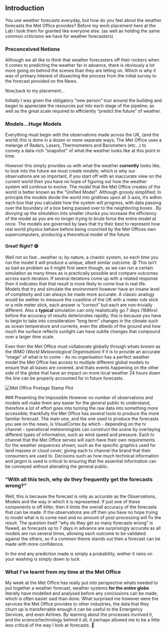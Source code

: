 ## **Introduction** 
You use weather forecasts everyday, but how do you feel about the weather forecasts the Met Office provides? Before my work placement here at the Lab I took them for granted like everyone else. (as well as holding the same common criticisms we have for weather forecasters)


### Preconceived Notions
Although we all like to think that weather forecasters off their rockers when it comes to predicting the weather far in advance, there is obviously a lot more going on behind the scenes than they are letting on.
Which is why it was of primary interest of dissecting the process from the initial survey to the forecast provided on the News.

Now,back to my placement...

Initially I was given the obligatory “new person” tour around the building and began to appreciate the resources put into each stage of the pipeline; as well as the great scale required to efficiently “predict the future” of weather.

### Models…Huge Models
Everything must begin with the observations made across the UK, (and the world) this is done in a dozen or more separate ways; The Met Office uses a melange of Radars, Lasers, Thermometers and Barometers (etc…) to convey a data-rich “snapshot” of what the weather looks like at this point in time.

*However* this simply provides us with what the weather **currently** looks like, to look into the future we must create models; which is why our observations are so important, if you start off with an inaccurate view on the current world then you have no hope of figuring out how the weather system will continue to evolve. The model that the Met Office creates of the world is better known as the “Unified Model”.
Although grossly simplified; In principle the models divide the world into gridlines upon all 3-axis, it’s within each box that you calculate how the system will progress, with data passing over the boundary of a box being passed over to the neighboring boxes . By divvying up the simulation into smaller chunks you increase the efficiency of the model as you are no longer trying to brute force the entire model at once. The models are governed by laws that try their best to represent how real world physics behave before being crunched by the Met Offices own supercomputers, producing a theoretical model of the future.
#### Great! Right? :smile:
Well not so fast...weather is; by nature, a chaotic system, so each time you run the model it will produce a unique, albeit similar outcome. :anguished: This isn’t as bad as problem as it might first seem though, as we can run a certain simulation as many times as is practically possible and compare outcomes across each iteration. If several iterations come up with a related response then it indicates that that result is more likely to come true in real life.
Models that try and simulate the environment however have an insane level of complexity and can always be made more accurate. A classic analogy would be wether to measure the coastline of the UK with a meter rule stick or a mile meter stick, each answer is “correct” but each are non-trivially different. Also a **typical** simulation can only realistically go 7 days (168hrs) before the accuracy of results deteriorates rapidly; this is because you have to begin to take into consideration “long term” changes in the climate such as ocean temperature and currents, even the albedo of the ground and how much the surface reflects sunlight can have subtle changes that compound over a larger time scale.

Even then the Met Office must collaborate globally through whats known as the *WMO (World Meteorological Organisation)* if it is to provide an accurate “image” of what is to come - As no organisation has a perfect weather model the Met Office has access to multiple different global models to ensure that all bases are covered, and thats events happening on the other side of the globe that have an impact on more local weather 24 hours down the line can be properly accounted for in future forecasts.

![Met Office Postage Stamp Plot](https://images.informaticslab.co.uk/articles/2017-03-02-how-we-make-a-forecast/ensemble.png)

### Presenting the Impossible
However no number of observations and models will make them any easier for the general public to understand, therefore a lot of effort goes into turning the raw data into something more accessible; thankfully the Met Office has several tools to produce the more familiar forecast. The main one, and the one used to produce the forecasts you see on the news, is VisualCortex by which - depending on the tv channel - operational meteorologists can construct the scene by overlaying different types of information, such as wind speed and pressure. 
Each tv channel that the Met Office serves will each have their own requirements for the weather sequences shown; such as the specific graphics used for land masses or cloud cover, giving each tv channel the brand that their consumers are used to. Decisions such as how much technical information and jargon is used is critical to ensuring that the essential information can be conveyed without alienating the general public.


### “With all this tech, why do they frequently get the forecasts wrong?”
Well, this is because the forecast is only as accurate as the Observations, Models and the way in which it is represented. If just one of these components is off kilter, then it limits the overall accuracy of the forecasts that can be made. If the observations are off then you have no hope trying to model what is to come next and no amount of post-processing will fix the result.
The question itself “why do they get so many forecasts wrong” is flawed, as forecasts up to 7 days in advance are surprisingly accurate as all models are run several times, allowing each outcome to be validated against the others, so if a common theme stands out then a forecast can be made with more confidence. 

In the end any prediction made is simply a probability, wether it rains on your washing is simply down to luck.


### What I’ve learnt from my time at the Met Office
My week at the Met Office has really put into perspective whats needed to put together a weather forecast, weather systems **for the entire globe** literally have modelled and analysed before any conclusions can be made, which is often easier said than done. What surprised me however were the services the Met Office provides to other industries, the data that they churn up is  transferrable enough it can be useful to the Emergency Services, and even Airlines.
By learning about the processes involved it, and the science/technology behind it all, it perhaps allowed me to be a little less critical of the way I look at forecasts. :octopus:

